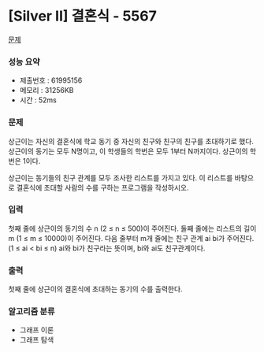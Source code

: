 # [Silver II] 결혼식 - 5567
<a href="https://www.acmicpc.net/problem/5567">문제</a>

### 성능 요약
- 제출번호 : 61995156 <br>
- 메모리 : 31256KB <br>
- 시간 : 52ms

### 문제
상근이는 자신의 결혼식에 학교 동기 중 자신의 친구와 친구의 친구를 초대하기로 했다. 상근이의 동기는 모두 N명이고, 이 학생들의 학번은 모두 1부터 N까지이다. 상근이의 학번은 1이다.

상근이는 동기들의 친구 관계를 모두 조사한 리스트를 가지고 있다. 이 리스트를 바탕으로 결혼식에 초대할 사람의 수를 구하는 프로그램을 작성하시오.

### 입력
첫째 줄에 상근이의 동기의 수 n (2 ≤ n ≤ 500)이 주어진다. 둘째 줄에는 리스트의 길이 m (1 ≤ m ≤ 10000)이 주어진다. 다음 줄부터 m개 줄에는 친구 관계 ai bi가 주어진다. (1 ≤ ai < bi ≤ n) ai와 bi가 친구라는 뜻이며, bi와 ai도 친구관계이다. 

### 출력
첫째 줄에 상근이의 결혼식에 초대하는 동기의 수를 출력한다.

### 알고리즘 분류
- 그래프 이론
- 그래프 탐색
